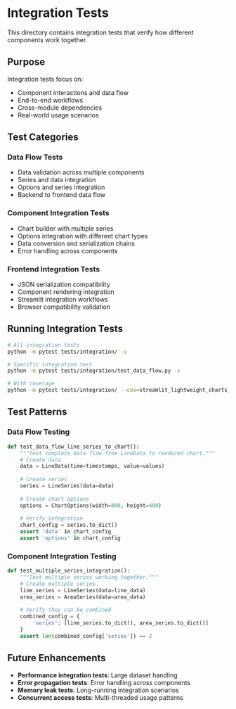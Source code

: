 # Integration Tests

This directory contains integration tests that verify how different components work together.

## Purpose

Integration tests focus on:
- Component interactions and data flow
- End-to-end workflows
- Cross-module dependencies
- Real-world usage scenarios

## Test Categories

### Data Flow Tests
- Data validation across multiple components
- Series and data integration
- Options and series integration
- Backend to frontend data flow

### Component Integration Tests
- Chart builder with multiple series
- Options integration with different chart types
- Data conversion and serialization chains
- Error handling across components

### Frontend Integration Tests
- JSON serialization compatibility
- Component rendering integration
- Streamlit integration workflows
- Browser compatibility validation

## Running Integration Tests

```bash
# All integration tests
python -m pytest tests/integration/ -v

# Specific integration test
python -m pytest tests/integration/test_data_flow.py -v

# With coverage
python -m pytest tests/integration/ --cov=streamlit_lightweight_charts_pro
```

## Test Patterns

### Data Flow Testing
```python
def test_data_flow_line_series_to_chart():
    """Test complete data flow from LineData to rendered chart."""
    # Create data
    data = LineData(time=timestamps, value=values)
    
    # Create series
    series = LineSeries(data=data)
    
    # Create chart options
    options = ChartOptions(width=800, height=400)
    
    # Verify integration
    chart_config = series.to_dict()
    assert 'data' in chart_config
    assert 'options' in chart_config
```

### Component Integration Testing
```python
def test_multiple_series_integration():
    """Test multiple series working together."""
    # Create multiple series
    line_series = LineSeries(data=line_data)
    area_series = AreaSeries(data=area_data)
    
    # Verify they can be combined
    combined_config = {
        'series': [line_series.to_dict(), area_series.to_dict()]
    }
    assert len(combined_config['series']) == 2
```

## Future Enhancements

- **Performance integration tests**: Large dataset handling
- **Error propagation tests**: Error handling across components
- **Memory leak tests**: Long-running integration scenarios
- **Concurrent access tests**: Multi-threaded usage patterns 